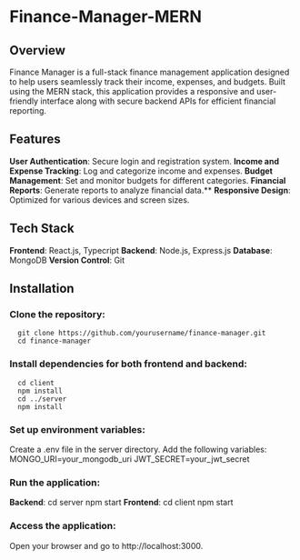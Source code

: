 # Finance-Manager-MERN


## Overview

Finance Manager is a full-stack finance management application designed to help users seamlessly track their income, expenses, and budgets. Built using the MERN stack, this application provides a responsive and user-friendly interface along with secure backend APIs for efficient financial reporting.


## Features

**User Authentication**: Secure login and registration system.
**Income and Expense Tracking**: Log and categorize income and expenses.
**Budget Management**: Set and monitor budgets for different categories.
**Financial Reports**: Generate reports to analyze financial data.**
**Responsive Design**: Optimized for various devices and screen sizes.


## Tech Stack

**Frontend**: React.js, Typecript
**Backend**: Node.js, Express.js
**Database**: MongoDB
**Version Control**: Git


## Installation

### Clone the repository:
      git clone https://github.com/yourusername/finance-manager.git
      cd finance-manager

### Install dependencies for both frontend and backend:
      cd client
      npm install
      cd ../server
      npm install

### Set up environment variables:
Create a .env file in the server directory.
Add the following variables:
      MONGO_URI=your_mongodb_uri
      JWT_SECRET=your_jwt_secret

### Run the application:
**Backend**:
      cd server
      npm start
**Frontend**:
      cd client
      npm start

### Access the application:
Open your browser and go to http://localhost:3000.
